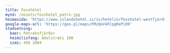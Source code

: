 ```yaml
---
title: Fosshótel
mynd: /assets/fosshotel_patro.jpg
heimasida: 'https://www.islandshotel.is/is/hotelin/fosshotel-westfjords'
google-maps-url: 'https://goo.gl/maps/FMzQeV4FCqqRePiD9'
stadsetning:
  baer: Patreksfjörður
  heimilisfang: Aðalstræti 100
  simi: 456 2004
---
```


